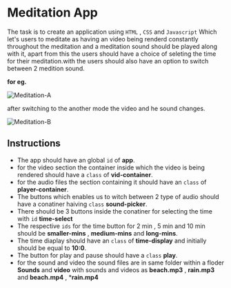# Meditation App

The task is to create an application using `HTML` , `CSS` and `Javascript` Which let's users to meditate as having an video being renderd constantly throughout the meditation and a meditation sound should be played along with it, apart from this the users should have a choice of seleting the time for their meditation.with the users should also have an option to switch between 2 medition sound.

**for eg.**

![Meditation-A](https://user-images.githubusercontent.com/65496184/219573435-311904d4-cc28-42e3-9bca-fae6a8ffd6bf.png)

after switching to the another mode the video and he sound changes.

![Meditation-B](https://user-images.githubusercontent.com/65496184/219573459-f44f015f-0b52-42a7-b703-6fdcea66d517.png)


**Instructions**
-
- The app should have an global `id` of **app**.
- for the video section the container inside which the video is being rendered should have a `class` of **vid-container**.
- for the audio files the section containing it should have an `class` of **player-container**.
- The buttons which enables us to witch between 2 type of audio should have a conatiner haiving `class` **sound-picker**.
-  There should be 3 buttons inside the conatiner for selecting the time with `id` **time-select**
- The respective `ids` for the time button for 2 min , 5 min and 10 min should be **smaller-mins** , **medium-mins** and **long-mins**.
- The time diaplay should have an `class` of **time-display** and initially should be equal to **10:0**.
- The button for play and pause should have a `class` **play**.
- for the sound and video the sound files are in same folder within a floder **Sounds** and **video** with sounds and videos as **beach.mp3** , **rain.mp3** and **beach.mp4** ,  ***rain.mp4**

